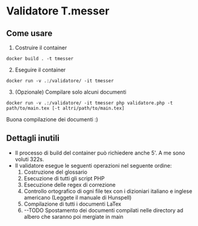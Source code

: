 # Validatore T.messer 

## Come usare

1. Costruire il container

```shell
docker build . -t tmesser
```

2. Eseguire il container

```shell
docker run -v .:/validatore/ -it tmesser
```
3. (Opzionale) Compilare solo alcuni documenti

```shell
docker run -v .:/validatore/ -it tmesser php validatore.php -t path/to/main.tex [-t altri/path/to/main.tex]
```

Buona compilazione dei documenti :)

## Dettagli inutili

- Il processo di build del container può richiedere anche 5'. A me sono voluti 322s.
- Il validatore esegue le seguenti operazioni nel seguente ordine:
    1. Costruzione del glossario
    2. Esecuzione di tutti gli script PHP
    3. Esecuzione delle regex di correzione
    4. Controllo ortografico di ogni file tex con i dizioniari italiano e inglese americano (Leggete il manuale di Hunspell)
    5. Compilazione di tutti i documenti LaTex
    6. --TODO Spostamento dei documenti compilati nelle directory ad albero che saranno poi mergiate in main
